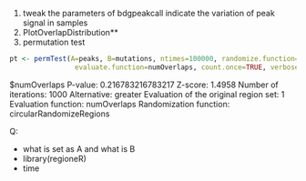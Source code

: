 1. tweak the parameters of bdgpeakcall
indicate the variation of peak signal in samples
2.  PlotOverlapDistribution**
3. permutation test
```r
pt <- permTest(A=peaks, B=mutations, ntimes=100000, randomize.function=circularRandomizeRegions,
                evaluate.function=numOverlaps, count.once=TRUE, verbose=FALSE)
```
$numOverlaps
P-value: 0.216783216783217
Z-score: 1.4958
Number of iterations: 1000
Alternative: greater
Evaluation of the original region set: 1
Evaluation function: numOverlaps
Randomization function: circularRandomizeRegions

Q:
- what is set as A and what is B
- library(regioneR)
- time







<!--stackedit_data:
eyJoaXN0b3J5IjpbMTc0MzEzMjQ2MiwtODk1NzM3MTIyXX0=
-->